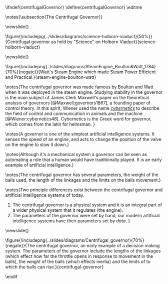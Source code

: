 \ifndef{centrifugalGovernor}
\define{centrifugalGovernor}
\editme

\notes{\subsection{The Centrifugal Governor}}

\newslide{}

\figure{\includejpg{../slides/diagrams/science-holborn-viaduct}{50%}}{Centrifugal governor as held by "Science" on Holborn Viaduct}{science-holborn-viaduct}

\newslide{}

\figure{\includepng{../slides/diagrams/SteamEngine_Boulton&Watt_1784}{70%}{negate}}{Watt's Steam Engine which made Steam Power Efficient and Practical.}{steam-engine-boulton-watt}

\notes{The centrifugal governor was made famous by Boulton and Watt when it was deployed in the steam engine. Studying stability in the governor is the main subject of James Clerk Maxwell's paper on the theoretical analysis of governors [@Maxwell:governors1867], a founding paper of control theory. In this spirit, Wiener used the name [*cybernetics*](https://en.wikipedia.org/wiki/Cybernetics) to describe the field of control and communication in animals and the machine [@Wiener:cybernetics48]. Cybernetics is the Greek word for governor, which comes from the latin for helmsman. }

\notes{A governor is one of the simplest artificial intelligence systems. It senses the speed of an engine, and acts to change the position of the valve on the engine to slow it down.}

\notes{Although it's a mechanical system a governor can be seen as automating a role that a human would have traditionally played. It is an early example of artificial intelligence.}

\notes{The centrifugal governor has several parameters, the weight of the balls used, the length of the linkages and the limits on the balls movement.}

\notes{Two principle differences exist between the centrifugal governor and artificial intelligence systems of today.

1. The centrifugal governor is a physical system and it is an integral part of a wider physical system that it regulates (the engine).
2. The parameters of the governor were set by hand, our modern artificial intelligence systems have their parameters set by *data*.
}

\newslide{}

\figure{\includepng{../slides/diagrams/Centrifugal_governor}{70%}{negate}}{The centrifugal governor, an early example of a decision making system. The parameters of the governor include the lengths of the linkages (which effect how far the throttle opens in response to movement in the balls), the weight of the balls (which effects inertia) and the limits of to which the balls can rise.}{centrifugal-governor}

\endif
